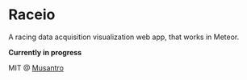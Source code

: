# Raceio
A racing data acquisition visualization web app, that works in Meteor.

**Currently in progress**

MIT @ [Musantro](http://github.com/musantro)
